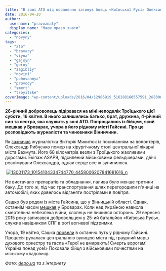 ```yaml
---
title: "В зоні АТО від поранення загинув боєць «Київської Русі» Олександр Рибченко"
date: 2016-04-20
author: 
  username: "pravoznaty"
  display_name: "Маєш право знати"
categories: 
  - "novyny"
tags: 
  - "ato"
  - "brovary"
  - "viyna"
  - "gajsyn"
  - "geroy"
  - "zagibliy"
  - "novini"
  - "pohovannya"
  - "provody"
  - "smert"
  - "troyitske"
coverImage: "wp-content/uploads/2016/04/12986919_516288168557591_2883983841686285722_n-Kopiya.jpg"
---
```


**26-річний доброволець підірвався на міні неподалік Троїцького цієї суботи, 16 квітня. В нього залишились батько, брат, дружина, 4-річний син та сестра, яка служить у зоні АТО. Попрощались із бійцем, який мешкав у Броварах, учора в його рідному місті Гайсині. Про це розповідають журналісти та чиновники Вінничини.**

Як [зазначає](https://www.facebook.com/photo.php?fbid=516288168557591&set=a.301857230000687.1073741827.100005292369125&type=3) журналістка Вікторія Микитюк із посиланням на волонтерів, Олександр Рибченко помер на хірургічному столі центральної лікарні міста Бахмута. Його 68 кілометрів везли з Троїцького жахливими дорогами. Екіпаж ASAP9, підсилений військовими фельдшерами, двічі реанімували Олександра, однак серце все ж зупинилося.

 [![13001173_10154104334744770_4458006207841681616_n](https://mpz.brovary.org/wp-content/uploads/2016/04/13001173_10154104334744770_4458006207841681616_n.jpg)](https://mpz.brovary.org/wp-content/uploads/2016/04/13001173_10154104334744770_4458006207841681616_n.jpg)

Не вистачало препаратів та обладнання, палива було менше третини баку. До того ж, під час транспортування шлях перегородили п'яниці на автомобілі, яких довелось відганяти пострілами в повітря.

Сашко був родом із міста Гайсина, що у Вінницькій області. Однак, останнім часом [мешкав](https://www.0432.ua/article/1195969) у Броварах. Коли над Україною нависла смертельна небезпека війни, хлопець не лишився осторонь. 29 вересня 2015 року записався добровольцем у 25-ий батальйон «Київська Русь», служив навідником СПГ в роті вогневої підтримки.

Учора, 19 квітня, Сашка [провели](https://gayrayrada.gov.ua/novyny/hajsynchany-provely-v-ostannyu-put-vojina-patriota-oleksandra-rybachenka.html) в останню путь у рідному Гайсині. Процесія рухалася центральною вулицею міста під траурний марш духового оркестру та гасла «Герої не вмирають! Смерть ворогам! Україна понад усе!» Поховали бійця з військовими почестями на міському кладовищі.

_Фото: [depo.ua](https://dn.depo.ua/ukr/dn/volonetri-rozpovili-yak-reanimobil-iz-pomirayuchim-soldatom-19042016130000) та з інтернету_
